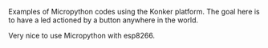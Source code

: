 Examples of Micropython codes using the Konker platform. The goal here is to have a led actioned by a button anywhere in the world.

Very nice to use Micropython with esp8266.
